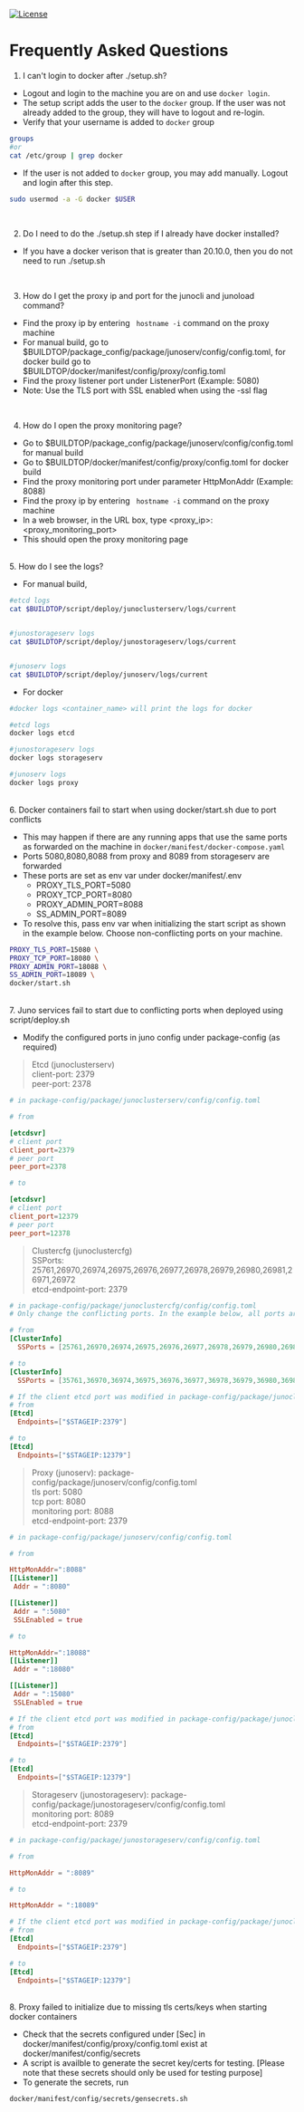 [![License](https://img.shields.io/badge/License-Apache_2.0-blue.svg)](https://opensource.org/licenses/Apache-2.0)
# Frequently Asked Questions

1. I can't login to docker after ./setup.sh?
* Logout and login to the machine you are on and use ```docker login```. <br>
* The setup script adds the user to the `docker` group. If the user was not already added to the group, they will have to logout and re-login.
* Verify that your username is added to `docker` group
```bash
groups
#or
cat /etc/group | grep docker
```
* If the user is not added to `docker` group, you may add manually. Logout and login after this step.
```bash
sudo usermod -a -G docker $USER
```


<br>

2. Do I need to do the ./setup.sh step if I already have docker installed?
* If you have a docker verison that is greater than  20.10.0, then you do not need to run ./setup.sh

<br>

3. How do I get the proxy ip and port for the junocli and junoload command?
* Find the proxy ip by entering ``` hostname -i``` command on the proxy machine<br>
* For manual build, go to $BUILDTOP/package_config/package/junoserv/config/config.toml, for docker build go to $BUILDTOP/docker/manifest/config/proxy/config.toml <br>
* Find the proxy listener port under ListenerPort (Example: 5080)<br>
* Note: Use the TLS port with SSL enabled when using the -ssl flag

<br>

4. How do I open the proxy monitoring page?<br>
* Go to $BUILDTOP/package_config/package/junoserv/config/config.toml for manual build <br>
* Go to $BUILDTOP/docker/manifest/config/proxy/config.toml for docker build <br>
* Find the proxy monitoring port under parameter HttpMonAddr (Example: 8088)<br>
* Find the proxy ip by entering ``` hostname -i``` command on the proxy machine<br>
* In a web browser, in the URL box, type <proxy_ip>:<proxy_monitoring_port><br>
* This should open the proxy monitoring page<br>

<br>
5. How do I see the logs? <br>

* For manual build, 

```bash 
#etcd logs
cat $BUILDTOP/script/deploy/junoclusterserv/logs/current


#junostorageserv logs
cat $BUILDTOP/script/deploy/junostorageserv/logs/current


#junoserv logs
cat $BUILDTOP/script/deploy/junoserv/logs/current
```

* For docker
```bash
#docker logs <container_name> will print the logs for docker

#etcd logs 
docker logs etcd

#junostorageserv logs 
docker logs storageserv

#junoserv logs 
docker logs proxy
```

<br>
6. Docker containers fail to start when using docker/start.sh due to port conflicts

* This may happen if there are any running apps that use the same ports as forwarded on the machine in  `docker/manifest/docker-compose.yaml`
* Ports 5080,8080,8088 from proxy and 8089 from storageserv are forwarded
* These ports are set as env var under docker/manifest/.env
  - PROXY_TLS_PORT=5080
  - PROXY_TCP_PORT=8080
  - PROXY_ADMIN_PORT=8088
  - SS_ADMIN_PORT=8089
* To resolve this, pass env var when initializing the start script as shown in the example below. Choose non-conflicting ports on your machine.
```bash
PROXY_TLS_PORT=15080 \
PROXY_TCP_PORT=18080 \
PROXY_ADMIN_PORT=18088 \
SS_ADMIN_PORT=18089 \
docker/start.sh
```

<br>
7. Juno services fail to start due to conflicting ports when deployed using script/deploy.sh

* Modify the configured ports in juno config under package-config (as required)
> Etcd (junoclusterserv) \
client-port: 2379 \
peer-port: 2378
```toml
# in package-config/package/junoclusterserv/config/config.toml

# from

[etcdsvr]
# client port
client_port=2379
# peer port
peer_port=2378

# to

[etcdsvr]
# client port
client_port=12379
# peer port
peer_port=12378
```

> Clustercfg (junoclustercfg) \
SSPorts: 25761,26970,26974,26975,26976,26977,26978,26979,26980,26981,26971,26972 \
etcd-endpoint-port: 2379
```toml
# in package-config/package/junoclustercfg/config/config.toml
# Only change the conflicting ports. In the example below, all ports are updated assuming all were already in use

# from
[ClusterInfo]
  SSPorts = [25761,26970,26974,26975,26976,26977,26978,26979,26980,26981,26971,26972]

# to
[ClusterInfo]
  SSPorts = [35761,36970,36974,36975,36976,36977,36978,36979,36980,36981,36971,36972]

# If the client etcd port was modified in package-config/package/junoclusterserv/config/config.toml, then update Etcd Endpoint too
# from
[Etcd]
  Endpoints=["$STAGEIP:2379"]

# to
[Etcd]
  Endpoints=["$STAGEIP:12379"]
```


> Proxy (junoserv): package-config/package/junoserv/config/config.toml \
tls port: 5080 \
tcp port: 8080 \
monitoring port: 8088 \
etcd-endpoint-port: 2379
```toml
# in package-config/package/junoserv/config/config.toml

# from

HttpMonAddr=":8088"
[[Listener]]
 Addr = ":8080"

[[Listener]]
 Addr = ":5080"
 SSLEnabled = true

# to

HttpMonAddr=":18088"
[[Listener]]
 Addr = ":18080"

[[Listener]]
 Addr = ":15080"
 SSLEnabled = true

# If the client etcd port was modified in package-config/package/junoclusterserv/config/config.toml, then update Etcd Endpoint too
# from
[Etcd]
  Endpoints=["$STAGEIP:2379"]

# to
[Etcd]
  Endpoints=["$STAGEIP:12379"]

```

> Storageserv (junostorageserv): package-config/package/junostorageserv/config/config.toml \
monitoring port: 8089 \
etcd-endpoint-port: 2379
```toml
# in package-config/package/junostorageserv/config/config.toml

# from

HttpMonAddr = ":8089"

# to

HttpMonAddr = ":18089"

# If the client etcd port was modified in package-config/package/junoclusterserv/config/config.toml, then update Etcd Endpoint too
# from
[Etcd]
  Endpoints=["$STAGEIP:2379"]

# to
[Etcd]
  Endpoints=["$STAGEIP:12379"]
```


<br>
8. Proxy failed to initialize due to missing tls certs/keys when starting docker containers

* Check that the secrets configured under [Sec] in docker/manifest/config/proxy/config.toml exist at docker/manifest/config/secrets
* A script is availble to generate the secret key/certs for testing. [Please note that these secrets should only be used for testing purpose]
* To generate the secrets, run
```bash
docker/manifest/config/secrets/gensecrets.sh
```